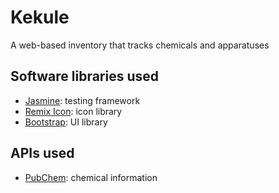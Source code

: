 # Kekule
A web-based inventory that tracks chemicals and apparatuses

## Software libraries used
+ [Jasmine](https://jasmine.github.io/): testing framework
+ [Remix Icon](https://remixicon.com/): icon library
+ [Bootstrap](https://getbootstrap.com/): UI library

## APIs used
+ [PubChem](https://www.ncbi.nlm.nih.gov/): chemical information

